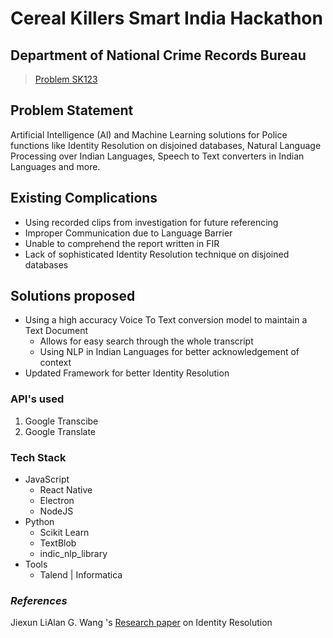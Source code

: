 # Cereal Killers Smart India Hackathon

 ## Department of National Crime Records Bureau 
 > [Problem SK123](https://www.sih.gov.in/sih2020PS/Ng==/U29mdHdhcmU=/TkFUSU9OQUwgQ1JJTUUgUkVDT1JEUyBCVVJFQVU=/QWxs)
	
## Problem Statement 
 Artificial Intelligence (Al) and Machine Learning solutions for Police functions like Identity Resolution on disjoined databases, Natural Language Processing over Indian Languages, Speech to Text converters in Indian Languages and more.
  
## Existing Complications 
- Using recorded clips from investigation for future referencing
- Improper Communication due to Language Barrier
- Unable to comprehend the report written in FIR
- Lack of sophisticated Identity Resolution technique on disjoined databases
 ## Solutions proposed
 - Using a high accuracy Voice To Text conversion model to maintain a Text Document
 	- Allows for easy search through the whole transcript
 	- Using NLP in Indian Languages for better acknowledgement of context
 - Updated Framework for better Identity Resolution 
 
 ### API's used
 1. Google Transcibe
 2. Google Translate
 
 ### Tech Stack
 - JavaScript
 	- React Native
 	- Electron
 	- NodeJS
 - Python
 	- Scikit Learn
	- TextBlob
	- indic_nlp_library
 - Tools
 	- Talend | Informatica
 
 ### *References*
 Jiexun LiAlan G. Wang 's [Research paper](https://link.springer.com/article/10.1186/s13388-015-0021-0) on Identity Resolution
